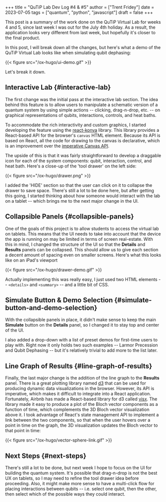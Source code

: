 +++
title = "QuTiP Lab Dev Log #4 & #5"
author = ["Trent Fridey"]
date = 2023-07-05
tags = ["quantum", "python", "javascript"]
draft = false
+++

This post is a summary of the work done on the QuTiP Virtual Lab for weeks 4 and 5, since last week I was out for the July 4th holiday.
As a result, the application looks very different from last week, but hopefully it's closer to the final product.

In this post, I will break down all the changes, but here's what a demo of the QuTiP Virtual Lab looks like when simulating qubit dephasing:

{{< figure src="/ox-hugo/ui-demo.gif" >}}

Let's break it down.


## Interactive Lab {#interactive-lab}

The first change was the initial pass at the interactive lab section.
The idea behind this feature is to allow users to manipulate a schematic version of a quantum system by using simple actions -- clicking, drag-n-drop, etc. -- on graphical representations of qubits, interactions, controls, and heat baths.

To accommodate the rich interactivity and custom graphics, I started developing the feature using the [react-konva](https://konvajs.org/docs/react/index.html) library.
This library provides a React-based API for the browser's `canvas` HTML element.
Because its API is based on React, all the code for drawing to the canvas is declarative, which is an improvement over the [imperative Canvas API](https://developer.mozilla.org/en-US/docs/Web/API/Canvas%5FAPI).

The upside of this is that it was fairly straightforward to develop a draggable icon for each of the system components: qubit, interaction, control, and heat bath.
Here's a close-up of the 'tool drawer' on the left side:

{{< figure src="/ox-hugo/drawer.png" >}}

I added the 'HIDE' section so that the user can click on it to collapse the drawer to save space.
There's still a lot to be done here, but after getting this going, I started thinking about how someone would interact with the lab on a tablet -- which brings me to the next major change in the UI.


## Collapsible Panels {#collapsible-panels}

One of the goals of this project is to allow students to access the virtual lab on tablets.
This means that the UI needs to take into account that the device the app is running on may be limited in terms of screen real-estate.
With this in mind, I changed the structure of the UI so that the **Details** and **Results** panels can be collapsed.
This should allow us to give each section a decent amount of spacing even on smaller screens.
Here's what this looks like on an iPad's viewport

{{< figure src="/ox-hugo/drawer-demo.gif" >}}

Actually implementing this was really easy, I just used two HTML elements -- `<details>` and `<summary>` -- and a little bit of CSS.


## Simulate Button & Demo Selection {#simulate-button-and-demo-selection}

With the collapsible panels in place, it didn't make sense to keep the main **Simulate** button on the **Details** panel, so I changed it to stay top and center of the UI.

I also added a drop-down with a list of preset demos for first-time users to play with.
Right now it only holds two such examples -- Larmor Precession and Qubit Dephasing -- but it's relatively trivial to add more to the list later.


## Line Graph of Results {#line-graph-of-results}

Finally, the last major change is the addition of the line graph to the **Results** panel.
There is a great plotting library named [d3](https://d3js.org) that can be used for producing dynamic data visualizations in the browser.
However, its API is imperative, which makes it difficult to integrate into a React application.
Fortunately, Airbnb has made a React-based library for d3 called [visx](https://airbnb.io/visx/).
The library made it easy to produce a plot of the Bloch vector components as a function of time, which complements the 3D Bloch vector visualization above it.
I took advantage of React's state management API to implement a link between the two components, so that when the user hovers over a point in time on the graph, the 3D visualization updates the Bloch vector to that point in time:

{{< figure src="/ox-hugo/vector-sphere-link.gif" >}}


## Next Steps {#next-steps}

There's still a lot to be done, but next week I hope to focus on the UI for building the quantum system.
It's possible that drag-n-drop is not the best UX on tablets, so I may need to refine the tool drawer idea before proceeding.
Also, it might make more sense to have a multi-click flow for placing interactions between qubits -- i.e. select one qubit, then the other, then select which of the possible ways they could interact.
